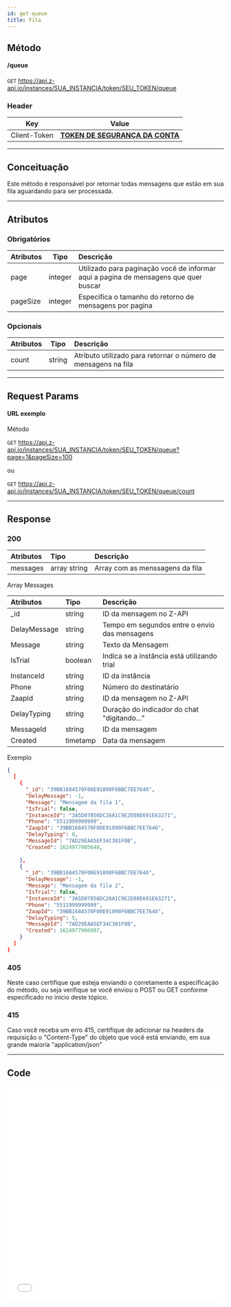 ```yaml
---
id: get-queue
title: Fila
---
```


## Método

#### /queue

`GET` https://api.z-api.io/instances/SUA_INSTANCIA/token/SEU_TOKEN/queue

### Header

|      Key       |            Value            |
| :------------: |     :-----------------:     |
|  Client-Token  | **[TOKEN DE SEGURANÇA DA CONTA](../security/client-token)** |
---

## Conceituação

Este método é responsável por retornar todas mensagens que estão em sua fila aguardando para ser processada.

---

## Atributos

### Obrigatórios

| Atributos | Tipo    | Descrição |
| :-------- | :---:   | :-------- |
| page      | integer | Utilizado para paginação você de informar aqui a pagina de mensagens que quer buscar |
| pageSize  | integer | Especifica o tamanho do retorno de mensagens por pagina |

### Opcionais

| Atributos | Tipo | Descrição |
| :-------- | :--: | :-------- |
| count     | string | Atributo utilizado para retornar o número de mensagens na fila |

---

## Request Params

#### URL exemplo

Método

`GET` https://api.z-api.io/instances/SUA_INSTANCIA/token/SEU_TOKEN/queue?page=1&pageSize=100

 ou

`GET` https://api.z-api.io/instances/SUA_INSTANCIA/token/SEU_TOKEN/queue/count


---

## Response

### 200

| Atributos | Tipo         | Descrição                       |
| :-------- | :----------- | :------------------------------ |
| messages  | array string | Array com as menssagens da fila |

Array Messages

| Atributos    | Tipo     | Descrição                   |
| :----------  | :------- | :-------------------------- |
| _id          | string   | ID da mensagem no Z-API     |
| DelayMessage | string   | Tempo em segundos entre o envio das mensagens |
| Message      | string   | Texto da Mensagem           |
| IsTrial      | boolean  | Indica se a instância está utilizando trial   |
| InstanceId   | string   | ID da instância             |
| Phone        | string   | Número do destinatário      |
| ZaapId       | string   | ID da mensagem no Z-API     |
| DelayTyping  | string   | Duração do indicador do chat "digitando..."   |
| MessageId    | string   | ID da mensagem              |
| Created      | timetamp | Data da mensagem            |

Exemplo

```json
{
  [
    {
      "_id": "39BB1684570F00E91090F6BBC7EE7646",
      "DelayMessage": -1,
      "Message": "Mensagem da fila 1",
      "IsTrial": false,
      "InstanceId": "3A5D07856DC26A1C9E2E08E691E63271",
      "Phone": "5511999999999",
      "ZaapId": "39BB1684570F00E91090F6BBC7EE7646",
      "DelayTyping": 0,
      "MessageId": "7AD29EAA5EF34C301F0B",
      "Created": 1624977905648,
      
    },
    {
      "_id": "39BB1684570F00E91090F6BBC7EE7646",
      "DelayMessage": -1,
      "Message": "Mensagem da fila 2",
      "IsTrial": false,
      "InstanceId": "3A5D07856DC26A1C9E2E08E691E63271",
      "Phone": "5511999999999",
      "ZaapId": "39BB1684570F00E91090F6BBC7EE7646",
      "DelayTyping": 5,
      "MessageId": "7AD29EAA5EF34C301F0B",
      "Created": 1624977906907,
    }
  ]
}
```

### 405

Neste caso certifique que esteja enviando o corretamente a especificação do método, ou seja verifique se você enviou o POST ou GET conforme especificado no inicio deste tópico.

### 415

Caso você receba um erro 415, certifique de adicionar na headers da requisição o "Content-Type" do objeto que você está enviando, em sua grande maioria "application/json"

---

## Code

<iframe src="//api.apiembed.com/?source=https://raw.githubusercontent.com/Z-API/z-api-docs/main/json-examples/get-queue.json&targets=all" frameborder="0" scrolling="no" width="100%" height="500px" seamless></iframe>
